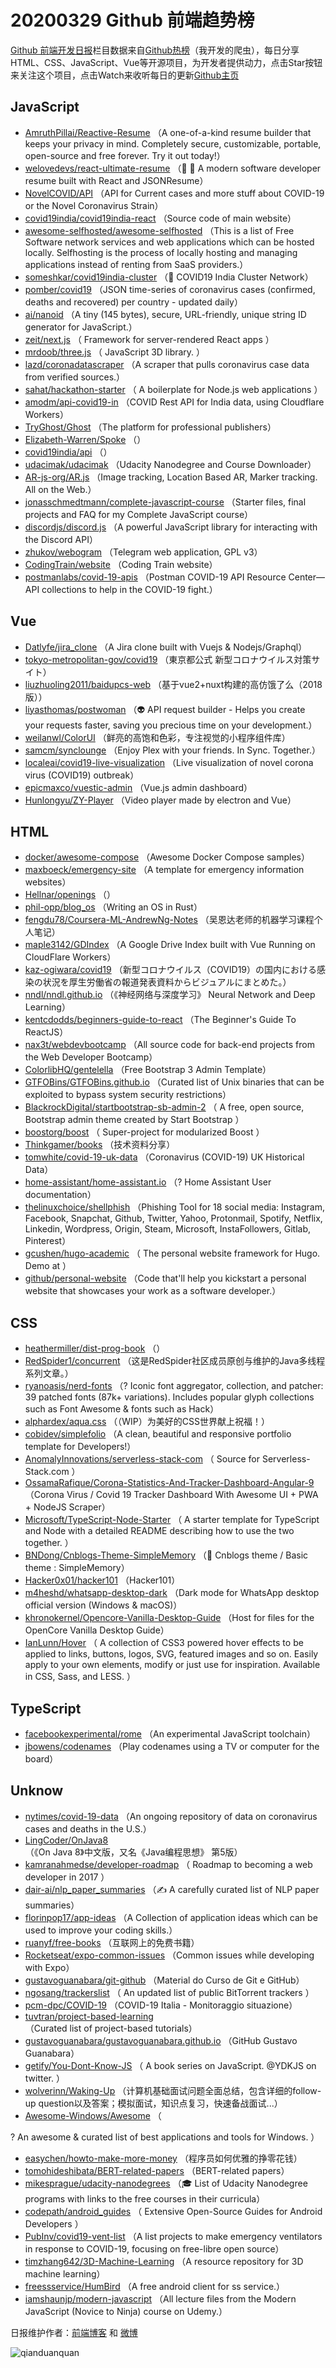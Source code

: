 # 20200329 Github 前端趋势榜

[Github 前端开发日报](http://caibaojian.com/c/news)栏目数据来自[Github热榜](http://news.caibaojian.com/)（我开发的爬虫），每日分享HTML、CSS、JavaScript、Vue等开源项目，为开发者提供动力，点击Star按钮来关注这个项目，点击Watch来收听每日的更新[Github主页](https://github.com/kujian/githubTrending)
## JavaScript

* [AmruthPillai/Reactive-Resume](https://github.com/AmruthPillai/Reactive-Resume) （A one-of-a-kind resume builder that keeps your privacy in mind. Completely secure, customizable, portable, open-source and free forever. Try it out today!）
* [welovedevs/react-ultimate-resume](https://github.com/welovedevs/react-ultimate-resume) （&#x1f4bc; &#x1f3a8; A modern software developer resume built with React and JSONResume）
* [NovelCOVID/API](https://github.com/NovelCOVID/API) （API for Current cases and more stuff about COVID-19 or the Novel Coronavirus Strain）
* [covid19india/covid19india-react](https://github.com/covid19india/covid19india-react) （Source code of main website）
* [awesome-selfhosted/awesome-selfhosted](https://github.com/awesome-selfhosted/awesome-selfhosted) （This is a list of Free Software network services and web applications which can be hosted locally. Selfhosting is the process of locally hosting and managing applications instead of renting from SaaS providers.）
* [someshkar/covid19india-cluster](https://github.com/someshkar/covid19india-cluster) （&#x1f52c; COVID19 India Cluster Network）
* [pomber/covid19](https://github.com/pomber/covid19) （JSON time-series of coronavirus cases (confirmed, deaths and recovered) per country - updated daily）
* [ai/nanoid](https://github.com/ai/nanoid) （A tiny (145 bytes), secure, URL-friendly, unique string ID generator for JavaScript.）
* [zeit/next.js](https://github.com/zeit/next.js) （
        Framework for server-rendered React apps
      ）
* [mrdoob/three.js](https://github.com/mrdoob/three.js) （
        JavaScript 3D library.
      ）
* [lazd/coronadatascraper](https://github.com/lazd/coronadatascraper) （A scraper that pulls coronavirus case data from verified sources.）
* [sahat/hackathon-starter](https://github.com/sahat/hackathon-starter) （
        A boilerplate for Node.js web applications
      ）
* [amodm/api-covid19-in](https://github.com/amodm/api-covid19-in) （COVID Rest API for India data, using Cloudflare Workers）
* [TryGhost/Ghost](https://github.com/TryGhost/Ghost) （The platform for professional publishers）
* [Elizabeth-Warren/Spoke](https://github.com/Elizabeth-Warren/Spoke) （）
* [covid19india/api](https://github.com/covid19india/api) （）
* [udacimak/udacimak](https://github.com/udacimak/udacimak) （Udacity Nanodegree and Course Downloader）
* [AR-js-org/AR.js](https://github.com/AR-js-org/AR.js) （Image tracking, Location Based AR, Marker tracking. All on the Web.）
* [jonasschmedtmann/complete-javascript-course](https://github.com/jonasschmedtmann/complete-javascript-course) （Starter files, final projects and FAQ for my Complete JavaScript course）
* [discordjs/discord.js](https://github.com/discordjs/discord.js) （A powerful JavaScript library for interacting with the Discord API）
* [zhukov/webogram](https://github.com/zhukov/webogram) （Telegram web application, GPL v3）
* [CodingTrain/website](https://github.com/CodingTrain/website) （Coding Train website）
* [postmanlabs/covid-19-apis](https://github.com/postmanlabs/covid-19-apis) （Postman COVID-19 API Resource Center—API collections to help in the COVID-19 fight.）

## Vue

* [Datlyfe/jira_clone](https://github.com/Datlyfe/jira_clone) （A Jira clone built with Vuejs &amp; Nodejs/Graphql）
* [tokyo-metropolitan-gov/covid19](https://github.com/tokyo-metropolitan-gov/covid19) （東京都公式 新型コロナウイルス対策サイト）
* [liuzhuoling2011/baidupcs-web](https://github.com/liuzhuoling2011/baidupcs-web) （基于vue2+nuxt构建的高仿饿了么（2018版））
* [liyasthomas/postwoman](https://github.com/liyasthomas/postwoman) （&#x1f47d; API request builder - Helps you create your requests faster, saving you precious time on your development.）
* [weilanwl/ColorUI](https://github.com/weilanwl/ColorUI) （鲜亮的高饱和色彩，专注视觉的小程序组件库）
* [samcm/synclounge](https://github.com/samcm/synclounge) （Enjoy Plex with your friends. In Sync. Together.）
* [localeai/covid19-live-visualization](https://github.com/localeai/covid19-live-visualization) （Live visualization of novel corona virus (COVID19) outbreak）
* [epicmaxco/vuestic-admin](https://github.com/epicmaxco/vuestic-admin) （Vue.js admin dashboard）
* [Hunlongyu/ZY-Player](https://github.com/Hunlongyu/ZY-Player) （Video player made by electron and Vue）

## HTML

* [docker/awesome-compose](https://github.com/docker/awesome-compose) （Awesome Docker Compose samples）
* [maxboeck/emergency-site](https://github.com/maxboeck/emergency-site) （A template for emergency information websites）
* [Hellnar/openings](https://github.com/Hellnar/openings) （）
* [phil-opp/blog_os](https://github.com/phil-opp/blog_os) （Writing an OS in Rust）
* [fengdu78/Coursera-ML-AndrewNg-Notes](https://github.com/fengdu78/Coursera-ML-AndrewNg-Notes) （吴恩达老师的机器学习课程个人笔记）
* [maple3142/GDIndex](https://github.com/maple3142/GDIndex) （A Google Drive Index built with Vue Running on CloudFlare Workers）
* [kaz-ogiwara/covid19](https://github.com/kaz-ogiwara/covid19) （新型コロナウイルス（COVID19）の国内における感染の状況を厚生労働省の報道発表資料からビジュアルにまとめた。）
* [nndl/nndl.github.io](https://github.com/nndl/nndl.github.io) （《神经网络与深度学习》 Neural Network and Deep Learning）
* [kentcdodds/beginners-guide-to-react](https://github.com/kentcdodds/beginners-guide-to-react) （The Beginner's Guide To ReactJS）
* [nax3t/webdevbootcamp](https://github.com/nax3t/webdevbootcamp) （All source code for back-end projects from the Web Developer Bootcamp）
* [ColorlibHQ/gentelella](https://github.com/ColorlibHQ/gentelella) （Free Bootstrap 3 Admin Template）
* [GTFOBins/GTFOBins.github.io](https://github.com/GTFOBins/GTFOBins.github.io) （Curated list of Unix binaries that can be exploited to bypass system security restrictions）
* [BlackrockDigital/startbootstrap-sb-admin-2](https://github.com/BlackrockDigital/startbootstrap-sb-admin-2) （
        A free, open source, Bootstrap admin theme created by Start Bootstrap
      ）
* [boostorg/boost](https://github.com/boostorg/boost) （
        Super-project for modularized Boost
      ）
* [Thinkgamer/books](https://github.com/Thinkgamer/books) （技术资料分享）
* [tomwhite/covid-19-uk-data](https://github.com/tomwhite/covid-19-uk-data) （Coronavirus (COVID-19) UK Historical Data）
* [home-assistant/home-assistant.io](https://github.com/home-assistant/home-assistant.io) （? Home Assistant User documentation）
* [thelinuxchoice/shellphish](https://github.com/thelinuxchoice/shellphish) （Phishing Tool for 18 social media: Instagram, Facebook, Snapchat, Github, Twitter, Yahoo, Protonmail, Spotify, Netflix, Linkedin, Wordpress, Origin, Steam, Microsoft, InstaFollowers, Gitlab, Pinterest）
* [gcushen/hugo-academic](https://github.com/gcushen/hugo-academic) （
        The personal website framework for Hugo. Demo at
      ）
* [github/personal-website](https://github.com/github/personal-website) （Code that'll help you kickstart a personal website that showcases your work as a software developer.）

## CSS

* [heathermiller/dist-prog-book](https://github.com/heathermiller/dist-prog-book) （）
* [RedSpider1/concurrent](https://github.com/RedSpider1/concurrent) （这是RedSpider社区成员原创与维护的Java多线程系列文章。）
* [ryanoasis/nerd-fonts](https://github.com/ryanoasis/nerd-fonts) （? Iconic font aggregator, collection, and patcher: 39 patched fonts (87k+ variations). Includes popular glyph collections such as Font Awesome &amp; fonts such as Hack）
* [alphardex/aqua.css](https://github.com/alphardex/aqua.css) （（WIP）为美好的CSS世界献上祝福！）
* [cobidev/simplefolio](https://github.com/cobidev/simplefolio) （A clean, beautiful and responsive portfolio template for Developers!）
* [AnomalyInnovations/serverless-stack-com](https://github.com/AnomalyInnovations/serverless-stack-com) （
        Source for Serverless-Stack.com
      ）
* [OssamaRafique/Corona-Statistics-And-Tracker-Dashboard-Angular-9](https://github.com/OssamaRafique/Corona-Statistics-And-Tracker-Dashboard-Angular-9) （Corona Virus / Covid 19 Tracker Dashboard With Awesome UI + PWA + NodeJS Scraper）
* [Microsoft/TypeScript-Node-Starter](https://github.com/Microsoft/TypeScript-Node-Starter) （
        A starter template for TypeScript and Node with a detailed README describing how to use the two together.
      ）
* [BNDong/Cnblogs-Theme-SimpleMemory](https://github.com/BNDong/Cnblogs-Theme-SimpleMemory) （&#x1f36d; Cnblogs theme / Basic theme : SimpleMemory）
* [Hacker0x01/hacker101](https://github.com/Hacker0x01/hacker101) （Hacker101）
* [m4heshd/whatsapp-desktop-dark](https://github.com/m4heshd/whatsapp-desktop-dark) （Dark mode for WhatsApp desktop official version (Windows &amp; macOS)）
* [khronokernel/Opencore-Vanilla-Desktop-Guide](https://github.com/khronokernel/Opencore-Vanilla-Desktop-Guide) （Host for files for the OpenCore Vanilla Desktop Guide）
* [IanLunn/Hover](https://github.com/IanLunn/Hover) （
        A collection of CSS3 powered hover effects to be applied to links, buttons, logos, SVG, featured images and so on. Easily apply to your own elements, modify or just use for inspiration. Available in CSS, Sass, and LESS.
      ）

## TypeScript

* [facebookexperimental/rome](https://github.com/facebookexperimental/rome) （An experimental JavaScript toolchain）
* [jbowens/codenames](https://github.com/jbowens/codenames) （Play codenames using a TV or computer for the board）

## Unknow

* [nytimes/covid-19-data](https://github.com/nytimes/covid-19-data) （An ongoing repository of data on coronavirus cases and deaths in the U.S.）
* [LingCoder/OnJava8](https://github.com/LingCoder/OnJava8) （《On Java 8》中文版，又名《Java编程思想》 第5版）
* [kamranahmedse/developer-roadmap](https://github.com/kamranahmedse/developer-roadmap) （
        Roadmap to becoming a web developer in 2017
      ）
* [dair-ai/nlp_paper_summaries](https://github.com/dair-ai/nlp_paper_summaries) （✍️ A carefully curated list of NLP paper summaries）
* [florinpop17/app-ideas](https://github.com/florinpop17/app-ideas) （A Collection of application ideas which can be used to improve your coding skills.）
* [ruanyf/free-books](https://github.com/ruanyf/free-books) （互联网上的免费书籍）
* [Rocketseat/expo-common-issues](https://github.com/Rocketseat/expo-common-issues) （Common issues while developing with Expo）
* [gustavoguanabara/git-github](https://github.com/gustavoguanabara/git-github) （Material do Curso de Git e GitHub）
* [ngosang/trackerslist](https://github.com/ngosang/trackerslist) （
        An updated list of public BitTorrent trackers
      ）
* [pcm-dpc/COVID-19](https://github.com/pcm-dpc/COVID-19) （COVID-19 Italia - Monitoraggio situazione）
* [tuvtran/project-based-learning](https://github.com/tuvtran/project-based-learning) （Curated list of project-based tutorials）
* [gustavoguanabara/gustavoguanabara.github.io](https://github.com/gustavoguanabara/gustavoguanabara.github.io) （GitHub Gustavo Guanabara）
* [getify/You-Dont-Know-JS](https://github.com/getify/You-Dont-Know-JS) （
        A book series on JavaScript. @YDKJS on twitter.
      ）
* [wolverinn/Waking-Up](https://github.com/wolverinn/Waking-Up) （计算机基础面试问题全面总结，包含详细的follow-up question以及答案；模拟面试，知识点复习，快速备战面试...）
* [Awesome-Windows/Awesome](https://github.com/Awesome-Windows/Awesome) （
        
? An awesome &amp; curated list of best applications and tools for Windows.
      ）
* [easychen/howto-make-more-money](https://github.com/easychen/howto-make-more-money) （程序员如何优雅的挣零花钱）
* [tomohideshibata/BERT-related-papers](https://github.com/tomohideshibata/BERT-related-papers) （BERT-related papers）
* [mikesprague/udacity-nanodegrees](https://github.com/mikesprague/udacity-nanodegrees) （&#x1f393; List of Udacity Nanodegree programs with links to the free courses in their curricula）
* [codepath/android_guides](https://github.com/codepath/android_guides) （
        Extensive Open-Source Guides for Android Developers
      ）
* [PubInv/covid19-vent-list](https://github.com/PubInv/covid19-vent-list) （A list projects to make emergency ventilators in response to COVID-19, focusing on free-libre open source）
* [timzhang642/3D-Machine-Learning](https://github.com/timzhang642/3D-Machine-Learning) （A resource repository for 3D machine learning）
* [freessservice/HumBird](https://github.com/freessservice/HumBird) （A free android client for ss service.）
* [iamshaunjp/modern-javascript](https://github.com/iamshaunjp/modern-javascript) （All lecture files from the Modern JavaScript (Novice to Ninja) course on Udemy.）


日报维护作者：[前端博客](http://caibaojian.com/) 和 [微博](http://caibaojian.com/go/weibo)

![qianduanquan](https://user-images.githubusercontent.com/3055447/38468989-651132ac-3b80-11e8-8e6b-15122322a9d7.png)